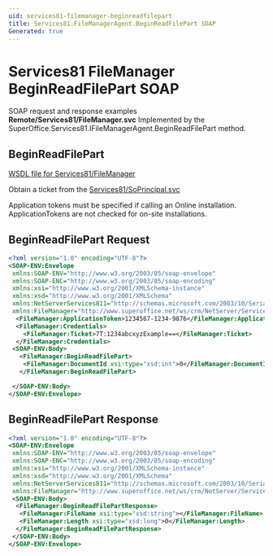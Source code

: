 ```yaml
---
uid: services81-filemanager-beginreadfilepart
title: Services81.FileManagerAgent.BeginReadFilePart SOAP
Generated: true
---
```


# Services81 FileManager BeginReadFilePart SOAP

SOAP request and response examples **Remote/Services81/FileManager.svc**
Implemented by the <see cref="M:SuperOffice.Services81.IFileManagerAgent.BeginReadFilePart">SuperOffice.Services81.IFileManagerAgent.BeginReadFilePart</see> method.

## BeginReadFilePart





[WSDL file for Services81/FileManager](../Services81-FileManager.md)

Obtain a ticket from the [Services81/SoPrincipal.svc](../SoPrincipal/index.md)

Application tokens must be specified if calling an Online installation. ApplicationTokens are not checked for on-site installations.

## BeginReadFilePart Request

```xml
<?xml version="1.0" encoding="UTF-8"?>
<SOAP-ENV:Envelope
 xmlns:SOAP-ENV="http://www.w3.org/2003/05/soap-envelope"
 xmlns:SOAP-ENC="http://www.w3.org/2003/05/soap-encoding"
 xmlns:xsi="http://www.w3.org/2001/XMLSchema-instance"
 xmlns:xsd="http://www.w3.org/2001/XMLSchema"
 xmlns:NetServerServices811="http://schemas.microsoft.com/2003/10/Serialization/"
 xmlns:FileManager="http://www.superoffice.net/ws/crm/NetServer/Services81">
  <FileManager:ApplicationToken>1234567-1234-9876</FileManager:ApplicationToken>
  <FileManager:Credentials>
    <FileManager:Ticket>7T:1234abcxyzExample==</FileManager:Ticket>
  </FileManager:Credentials>
 <SOAP-ENV:Body>
   <FileManager:BeginReadFilePart>
    <FileManager:DocumentId xsi:type="xsd:int">0</FileManager:DocumentId>
   </FileManager:BeginReadFilePart>

 </SOAP-ENV:Body>
</SOAP-ENV:Envelope>

```


## BeginReadFilePart Response

```xml
<?xml version="1.0" encoding="UTF-8"?>
<SOAP-ENV:Envelope
 xmlns:SOAP-ENV="http://www.w3.org/2003/05/soap-envelope"
 xmlns:SOAP-ENC="http://www.w3.org/2003/05/soap-encoding"
 xmlns:xsi="http://www.w3.org/2001/XMLSchema-instance"
 xmlns:xsd="http://www.w3.org/2001/XMLSchema"
 xmlns:NetServerServices811="http://schemas.microsoft.com/2003/10/Serialization/"
 xmlns:FileManager="http://www.superoffice.net/ws/crm/NetServer/Services81">
 <SOAP-ENV:Body>
  <FileManager:BeginReadFilePartResponse>
   <FileManager:FileName xsi:type="xsd:string"></FileManager:FileName>
   <FileManager:Length xsi:type="xsd:long">0</FileManager:Length>
  </FileManager:BeginReadFilePartResponse>
 </SOAP-ENV:Body>
</SOAP-ENV:Envelope>

```

